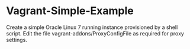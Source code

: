 ﻿# Vagrant-Simple-Example

Create a simple Oracle Linux 7 running instance provisioned by a shell script.
Edit the file vagrant-addons/ProxyConfigFile as required for proxy settings.
